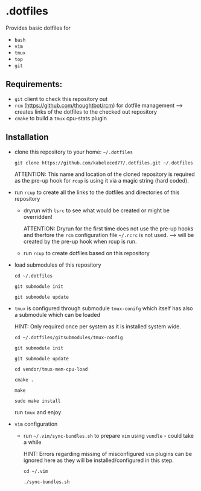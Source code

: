 .dotfiles
=========

Provides basic dotfiles for

- ``bash``
- ``vim``
- ``tmux``
- ``top``
- ``git``

Requirements:
-------------
- ``git`` client to check this repository out
- ``rcm`` (https://github.com/thoughtbot/rcm) for dotfile management
  --> creates links of the dotfiles to the checked out repository
- ``cmake`` to build a ``tmux`` cpu-stats plugin

Installation
------------
- clone this repository to your home: ``~/.dotfiles``

  ```
  git clone https://github.com/kabeleced77/.dotfiles.git ~/.dotfiles
  ```

  ATTENTION: This name and location of the cloned repository is required as the pre-up hook for ``rcup`` is using it via a magic string (hard coded).

- run ``rcup`` to create all the links to the dotfiles and directories of this repository
  + dryrun with ``lsrc`` to see what would be created or might be overridden!

    ATTENTION: Dryrun for the first time does not use the pre-up hooks and therfore the ``rcm`` configuration file ``~/.rcrc`` is not used.
      --> will be created by the pre-up hook when rcup is run.
  + run ``rcup`` to create dotfiles based on this repository

- load submodules of this repository


  ```
  cd ~/.dotfiles

  git submodule init

  git submodule update
  ```

- ``tmux`` is configured through submodule ``tmux-conifg`` which itself has also a submodule which can be loaded

  HINT: Only required once per system as it is installed system wide.

  ```
  cd ~/.dotfiles/gitsubmodules/tmux-config

  git submodule init

  git submodule update

  cd vendor/tmux-mem-cpu-load

  cmake .

  make

  sudo make install
  ```

  run ``tmux`` and enjoy

- ``vim`` configuration
  + run ``~/.vim/sync-bundles.sh`` to prepare ``vim`` using ``vundle`` - could take a while

    HINT: Errors regarding missing of misconfigured ``vim`` plugins can be ignored here as they will be installed/configured in this step.

    ```
    cd ~/.vim

    ./sync-bundles.sh
    ```
